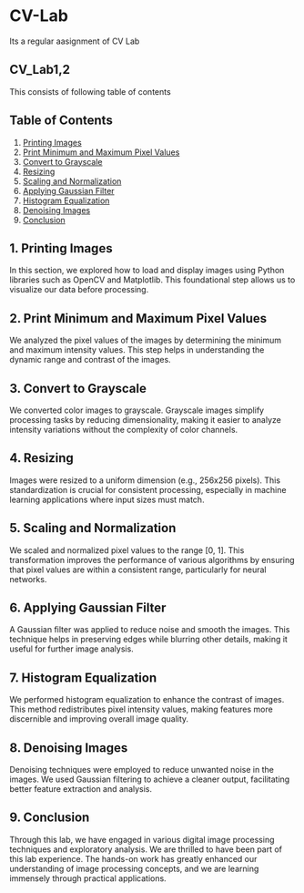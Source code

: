 # CV-Lab
Its a regular aasignment of CV Lab


## CV_Lab1,2
This consists of following table of contents


## Table of Contents
1. [Printing Images](#printing-images)
2. [Print Minimum and Maximum Pixel Values](#print-minimum-and-maximum-pixel-values)
3. [Convert to Grayscale](#convert-to-grayscale)
4. [Resizing](#resizing)
5. [Scaling and Normalization](#scaling-and-normalization)
6. [Applying Gaussian Filter](#applying-gaussian-filter)
7. [Histogram Equalization](#histogram-equalization)
8. [Denoising Images](#denoising-images)
9. [Conclusion](#conclusion)

## 1. Printing Images
In this section, we explored how to load and display images using Python libraries such as OpenCV and Matplotlib. This foundational step allows us to visualize our data before processing.

## 2. Print Minimum and Maximum Pixel Values
We analyzed the pixel values of the images by determining the minimum and maximum intensity values. This step helps in understanding the dynamic range and contrast of the images.

## 3. Convert to Grayscale
We converted color images to grayscale. Grayscale images simplify processing tasks by reducing dimensionality, making it easier to analyze intensity variations without the complexity of color channels.

## 4. Resizing
Images were resized to a uniform dimension (e.g., 256x256 pixels). This standardization is crucial for consistent processing, especially in machine learning applications where input sizes must match.

## 5. Scaling and Normalization
We scaled and normalized pixel values to the range [0, 1]. This transformation improves the performance of various algorithms by ensuring that pixel values are within a consistent range, particularly for neural networks.

## 6. Applying Gaussian Filter
A Gaussian filter was applied to reduce noise and smooth the images. This technique helps in preserving edges while blurring other details, making it useful for further image analysis.

## 7. Histogram Equalization
We performed histogram equalization to enhance the contrast of images. This method redistributes pixel intensity values, making features more discernible and improving overall image quality.

## 8. Denoising Images
Denoising techniques were employed to reduce unwanted noise in the images. We used Gaussian filtering to achieve a cleaner output, facilitating better feature extraction and analysis.

## 9. Conclusion
Through this lab, we have engaged in various digital image processing techniques and exploratory analysis. We are thrilled to have been part of this lab experience. The hands-on work has greatly enhanced our understanding of image processing concepts, and we are learning immensely through practical applications.

